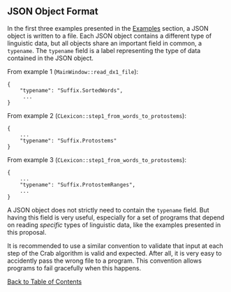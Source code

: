 ## JSON Object Format

In the first three examples presented in the [Examples](./Examples.md) section, a JSON object is written to a file. Each JSON object contains a different type of linguistic data, but all objects share an important field in common, a `typename`. The `typename` field is a label representing the type of data contained in the JSON object. 

From example 1 (`MainWindow::read_dx1_file`):

```
{
    "typename": "Suffix.SortedWords",
     ...
}
```

From example 2 (`CLexicon::step1_from_words_to_protostems`):

```
{
    ...
    "typename": "Suffix.Protostems"
}
```

From example 3 (`CLexicon::step1_from_words_to_protostems`):

```
{
    ...
    "typename": "Suffix.ProtostemRanges",
    ...
}
```

A JSON object does not strictly need to contain the `typename` field. But having this field is very useful, especially for a set of programs that depend on reading *specific* types of linguistic data, like the examples presented in this proposal.

It is recommended to use a similar convention to validate that input at each step of the Crab algorithm is valid and expected. After all, it is very easy to accidently pass the wrong file to a program. This convention allows programs to fail gracefully when this happens.

[Back to Table of Contents](../README.md)
